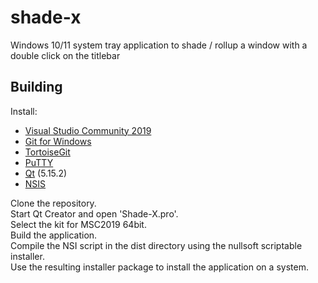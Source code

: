 # shade-x
Windows 10/11 system tray application to shade / rollup a window with a double click on the titlebar

## Building

Install:
- [Visual Studio Community 2019](https://visualstudio.microsoft.com/vs/older-downloads/)
- [Git for Windows](https://gitforwindows.org/)
- [TortoiseGit](https://tortoisegit.org/)
- [PuTTY](https://www.putty.org/)
- [Qt](https://www.qt.io/download-thank-you?os=windows&hsLang=en) (5.15.2)
- [NSIS](https://nsis.sourceforge.io/Download)

Clone the repository.  
Start Qt Creator and open 'Shade-X.pro'.  
Select the kit for MSC2019 64bit.  
Build the application.  
Compile the NSI script in the dist directory using the nullsoft scriptable installer.  
Use the resulting installer package to install the application on a system.  
